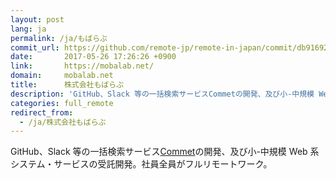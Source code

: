 ```yaml
---
layout: post
lang: ja
permalink: /ja/もばらぶ
commit_url: https://github.com/remote-jp/remote-in-japan/commit/db9169294a3097b25de5b82cd1a8cb77e2695e67
date:       2017-05-26 17:26:26 +0900
link:       https://mobalab.net/
domain:     mobalab.net
title:      株式会社もばらぶ
description: 'GitHub、Slack 等の一括検索サービスCommetの開発、及び小-中規模 Web 系システム・サービスの受託開発。社員全員がフルリモートワーク。'
categories: full_remote
redirect_from:
  - /ja/株式会社もばらぶ
---
```


<p>GitHub、Slack 等の一括検索サービス<a href="https://commet.cc">Commet</a>の開発、及び小-中規模 Web 系システム・サービスの受託開発。社員全員がフルリモートワーク。</p>
